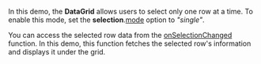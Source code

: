 In this demo, the **DataGrid** allows users to select only one row at a time. To enable this mode, set the **selection**.[mode](/Documentation/ApiReference/UI_Widgets/dxDataGrid/Configuration/selection/#mode) option to *"single"*.

You can access the selected row data from the [onSelectionChanged](/Documentation/ApiReference/UI_Widgets/dxDataGrid/Configuration/#onSelectionChanged) function. In this demo, this function fetches the selected row's information and displays it under the grid.